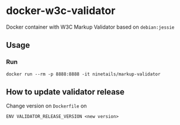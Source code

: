 # docker-w3c-validator
Docker container with W3C Markup Validator based on `debian:jessie`

## Usage

### Run

```
docker run --rm -p 8888:8888 -it ninetails/markup-validator
```

## How to update validator release

Change version on `Dockerfile` on

```
ENV VALIDATOR_RELEASE_VERSION <new version>
```

